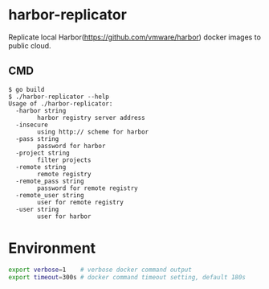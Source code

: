 # harbor-replicator

Replicate local Harbor(https://github.com/vmware/harbor) docker images to public cloud. 

## CMD
```
$ go build
$ ./harbor-replicator --help
Usage of ./harbor-replicator:
  -harbor string
        harbor registry server address
  -insecure
        using http:// scheme for harbor
  -pass string
        password for harbor
  -project string
        filter projects
  -remote string
        remote registry
  -remote_pass string
        password for remote registry
  -remote_user string
        user for remote registry
  -user string
        user for harbor
  ```
  
# Environment
```bash
export verbose=1    # verbose docker command output
export timeout=300s # docker command timeout setting, default 180s

```
